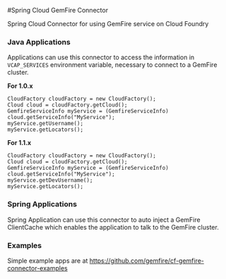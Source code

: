 #Spring Cloud GemFire Connector

Spring Cloud Connector for using GemFire service on Cloud Foundry

### Java Applications

Applications can use this connector to access the information in `VCAP_SERVICES`
environment variable, necessary to connect to a GemFire cluster.

**For 1.0.x**

```
CloudFactory cloudFactory = new CloudFactory();
Cloud cloud = cloudFactory.getCloud();
GemfireServiceInfo myService = (GemfireServiceInfo) cloud.getServiceInfo("MyService");
myService.getUsername();
myService.getLocators();
```

**For 1.1.x**

```
CloudFactory cloudFactory = new CloudFactory();
Cloud cloud = cloudFactory.getCloud();
GemfireServiceInfo myService = (GemfireServiceInfo) cloud.getServiceInfo("MyService");
myService.getDevUsername();
myService.getLocators();
```

### Spring Applications

Spring Application can use this connector to auto inject a GemFire ClientCache
which enables the application to talk to the GemFire cluster.

### Examples

Simple example apps are at https://github.com/gemfire/cf-gemfire-connector-examples
